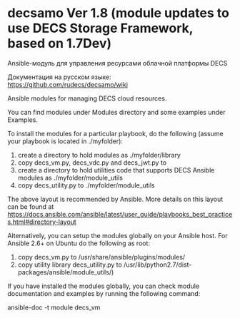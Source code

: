 # decsamo Ver 1.8 (module updates to use DECS Storage Framework, based on 1.7Dev)
Ansible-модуль для управления ресурсами облачной платформы DECS

Документация на русском языке: https://github.com/rudecs/decsamo/wiki

Ansible modules for managing DECS cloud resources.

You can find modules under Modules directory and some examples under Examples.

To install the modules for a particular playbook, do the following (assume your playbook is located in ./myfolder):
1) create a directory to hold modules as ./myfolder/library
2) copy decs_vm.py, decs_vdc.py and decs_jwt.py to 
3) create a directory to hold utilities code that supports DECS Ansible modules as ./myfolder/module_utils
4) copy decs_utility.py to ./myfolder/module_utils

The above layout is recommended by Ansible. More details on this layout can be found at 
https://docs.ansible.com/ansible/latest/user_guide/playbooks_best_practices.html#directory-layout

Alternatively, you can setup the modules globally on your Ansible host.
For Ansible 2.6+ on Ubuntu do the following as root:
1) copy decs_vm.py to /usr/share/ansible/plugins/modules/ 
2) copy utility library decs_utility.py to /usr/lib/python2.7/dist-packages/ansible/module_utils/)

If you have installed the modules globally, you can check module documentation and examples by running the following command:

ansible-doc -t module decs_vm

